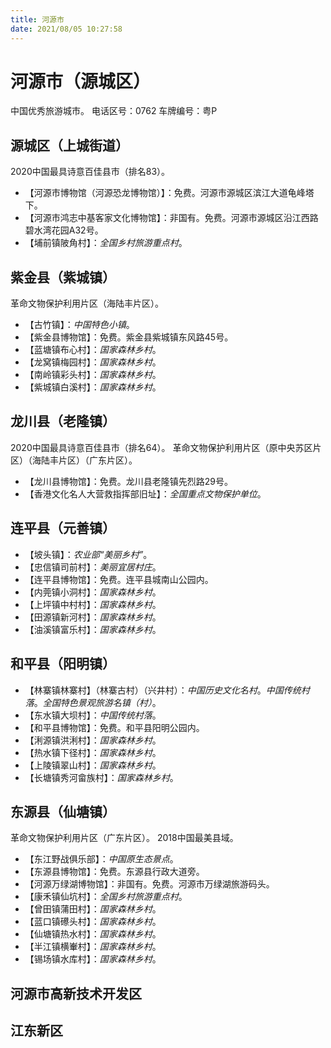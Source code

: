 ```yaml
---
title: 河源市
date: 2021/08/05 10:27:58
---
```


# 河源市（源城区）
中国优秀旅游城市。
电话区号：0762
车牌编号：粤P
## 源城区（上城街道）
2020中国最具诗意百佳县市（排名83）。
* 【河源市博物馆（河源恐龙博物馆）】：免费。河源市源城区滨江大道龟峰塔下。
* 【河源市鸿志中基客家文化博物馆】：非国有。免费。河源市源城区沿江西路碧水湾花园A32号。
* 【埔前镇陂角村】：*全国乡村旅游重点村*。
## 紫金县（紫城镇）
革命文物保护利用片区（海陆丰片区）。
* 【古竹镇】：*中国特色小镇*。
* 【紫金县博物馆】：免费。紫金县紫城镇东风路45号。
* 【蓝塘镇布心村】：*国家森林乡村*。
* 【龙窝镇梅园村】：*国家森林乡村*。
* 【南岭镇彩头村】：*国家森林乡村*。
* 【紫城镇白溪村】：*国家森林乡村*。
## 龙川县（老隆镇）
2020中国最具诗意百佳县市（排名64）。
革命文物保护利用片区（原中央苏区片区）（海陆丰片区）（广东片区）。
* 【龙川县博物馆】：免费。龙川县老隆镇先烈路29号。
* 【香港文化名人大营救指挥部旧址】：*全国重点文物保护单位*。
## 连平县（元善镇）
* 【坡头镇】：*农业部“美丽乡村”*。
* 【忠信镇司前村】：*美丽宜居村庄*。
* 【连平县博物馆】：免费。连平县城南山公园内。
* 【内莞镇小洞村】：*国家森林乡村*。
* 【上坪镇中村村】：*国家森林乡村*。
* 【田源镇新河村】：*国家森林乡村*。
* 【油溪镇富乐村】：*国家森林乡村*。
## 和平县（阳明镇）
* 【林寨镇林寨村】（林寨古村）（兴井村）：*中国历史文化名村*。*中国传统村落*。*全国特色景观旅游名镇（村）*。
* 【东水镇大坝村】：*中国传统村落*。
* 【和平县博物馆】：免费。和平县阳明公园内。
* 【浰源镇洪浰村】：*国家森林乡村*。
* 【热水镇下径村】：*国家森林乡村*。
* 【上陵镇翠山村】：*国家森林乡村*。
* 【长塘镇秀河畲族村】：*国家森林乡村*。
## 东源县（仙塘镇）
革命文物保护利用片区（广东片区）。
2018中国最美县域。
* 【东江野战俱乐部】：*中国原生态景点*。
* 【东源县博物馆】：免费。东源县行政大道旁。
* 【河源万绿湖博物馆】：非国有。免费。河源市万绿湖旅游码头。
* 【康禾镇仙坑村】：*全国乡村旅游重点村*。
* 【曾田镇蒲田村】：*国家森林乡村*。
* 【蓝口镇礤头村】：*国家森林乡村*。
* 【仙塘镇热水村】：*国家森林乡村*。
* 【半江镇横輋村】：*国家森林乡村*。
* 【锡场镇水库村】：*国家森林乡村*。
## 河源市高新技术开发区
## 江东新区
